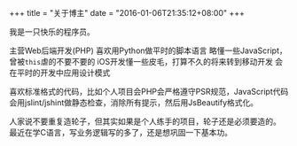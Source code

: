 +++
title  = "关于博主"
date = "2016-01-06T21:35:12+08:00"
+++

我是一只快乐的程序员。

主营Web后端开发(PHP)
喜欢用Python做平时的脚本语言
略懂一些JavaScript，曾被`this`虐的不要不要的
iOS开发懂一些皮毛，打算不久的将来转到移动开发
会在平时的开发中应用设计模式

喜欢标准格式的代码，比如个人项目会PHP会严格遵守PSR规范，JavaScript代码会用jslint/jshint做静态检查，消除所有提示，然后用JsBeautify格式化。

人家说不要重复造轮子，但其实如果是个人练手的项目，轮子还是必须要造的。
最近在学C语言，写业务逻辑写的多了，还是想巩固一下基本功。
